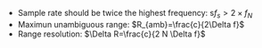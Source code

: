 - Sample rate should be twice the highest frequency: s$f_s > 2 \times f_N$
- Maximun unambiguous range: $R_{amb}=\frac{c}{2\Delta f}$
- Range resolution: $\Delta R=\frac{c}{2 N \Delta f}$